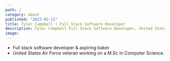 ```yaml
---
path: /
category: about
published: "2023-02-12"
title: Tyler Campbell | Full Stack Software Developer
description: Tyler Campbell Full Stack Software Developer, United States Air Force veteran working on a M.Sc in Computer Science.
image:
---
```


* Full stack software developer & aspiring baker
* United States Air Force veteran working on a M.Sc in Computer Science.


